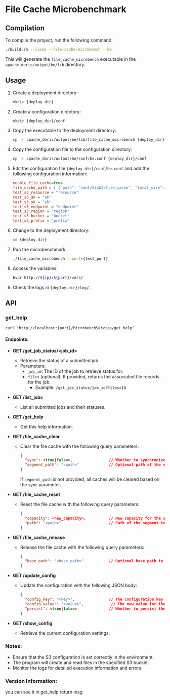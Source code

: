 # File Cache Microbenchmark

## Compilation

To compile the project, run the following command:

```bash
./build.sh --clean --file-cache-microbench --be
```

This will generate the `file_cache_microbench` executable in the `apache_doris/output/be/lib` directory.

## Usage

1. Create a deployment directory:
   ```bash
   mkdir {deploy_dir}
   ```

2. Create a configuration directory:
   ```bash
   mkdir {deploy_dir}/conf
   ```

3. Copy the executable to the deployment directory:
   ```bash
   cp -r apache_doris/output/be/lib/file_cache_microbench {deploy_dir}
   ```

4. Copy the configuration file to the configuration directory:
   ```bash
   cp -r apache_doris/output/be/conf/be.conf {deploy_dir}/conf
   ```

5. Edit the configuration file `{deploy_dir}/conf/be.conf` and add the following configuration information:
    ```ini
    enable_file_cache=true
    file_cache_path = [ {"path": "/mnt/disk2/file_cache", "total_size":53687091200, "query_limit": 10737418240}]
    test_s3_resource = "resource"
    test_s3_ak = "ak"
    test_s3_sk = "sk"
    test_s3_endpoint = "endpoint"
    test_s3_region = "region"
    test_s3_bucket = "bucket"
    test_s3_prefix = "prefix"
    ```

6. Change to the deployment directory:
   ```bash
   cd {deploy_dir}
   ```

7. Run the microbenchmark:
   ```bash
   ./file_cache_microbench --port={test_port}
   ```

8. Access the variables:
   ```bash
   bvar http://${ip}:${port}/vars/
   ```

9. Check the logs in `{deploy_dir}/log/`.

## API

### get_help
```
curl "http://localhost:{port}/MicrobenchService/get_help"
```

#### Endpoints:
- **GET /get_job_status/<job_id>**
  - Retrieve the status of a submitted job.
  - Parameters:
    - `job_id`: The ID of the job to retrieve status for.
    - `files` (optional): If provided, returns the associated file records for the job.
      - Example: `/get_job_status/job_id?files=10`

- **GET /list_jobs**
  - List all submitted jobs and their statuses.

- **GET /get_help**
  - Get this help information.

- **GET /file_cache_clear**
  - Clear the file cache with the following query parameters:
    ```json
    {
      "sync": <true|false>,                // Whether to synchronize the cache clear operation
      "segment_path": "<path>"             // Optional path of the segment to clear from the cache
    }
    ```
    If `segment_path` is not provided, all caches will be cleared based on the `sync` parameter.

- **GET /file_cache_reset**
  - Reset the file cache with the following query parameters:
    ```json
    {
      "capacity": <new_capacity>,          // New capacity for the specified path
      "path": "<path>"                     // Path of the segment to reset
    }
    ```

- **GET /file_cache_release**
  - Release the file cache with the following query parameters:
    ```json
    {
      "base_path": "<base_path>"           // Optional base path to release specific caches
    }
    ```

- **GET /update_config**
  - Update the configuration with the following JSON body:
    ```json
    {
      "config_key": "<key>",               // The configuration key to update
      "config_value": "<value>",            // The new value for the configuration key
      "persist": <true|false>              // Whether to persist the configuration change
    }
    ```

- **GET /show_config**
  - Retrieve the current configuration settings.

### Notes:
- Ensure that the S3 configuration is set correctly in the environment.
- The program will create and read files in the specified S3 bucket.
- Monitor the logs for detailed execution information and errors.

### Version Information:
you can see it in get_help return msg

